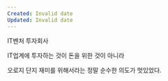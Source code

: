 ```yaml
---
Created: Invalid date
Updated: Invalid date
---
```

IT벤처 투자회사

IT업계에 투자하는 것이 돈을 위한 것이 아니라

오로지 단지 재미를 위해서라는 정말 순수한 의도가 멋있었다.